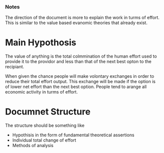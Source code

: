 ### Notes

The direction of the document is more to explain the work in turms of effort. This is similar to the value based 
evanomic theories that already exist. 

# Main Hypothosis

The value of anything is the total colmmination of the human effort used to provide it to the providor and less 
than that of the next best opton to the recipiant.

When given the chance people will make volontary exchanges in order to reduce their total effort output. This 
exchange will be made if the option is of lower net effort than the next best option. 
People tend to arange all economic activity in turms of effort. 


# Documnet Structure

The structure should be something like
* Hypothisis in the form of fundamental theoretical assertions 
* Individual total change of effort
* Methods of analysis

